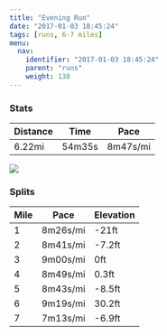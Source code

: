 ```yaml
---
title: "Evening Run"
date: "2017-01-03 18:45:24"
tags: [runs, 6-7 miles]
menu:
  nav:
    identifier: "2017-01-03 18:45:24"
    parent: "runs"
    weight: 130
---
```


### Stats

| Distance | Time | Pace |
|----------|------|------|
|6.22mi|54m35s|8m47s/mi|

<img src='https://maps.googleapis.com/maps/api/staticmap?maptype=roadmap&path=enc:yyjeIjevLsIWaCzh@E`GxBv@mAz@BvC~EzT~JbTVzHlCvI|CbEvG|BfInO`ItXhFla@s@aAj@~l@gBfd@hAlXbI|ZxMvPwDwBaL{QaGk_@Ouc@|BcXw@}d@n@|AyFo`@_Jk\kJ{NiDYgFwGyDwXiHkKgGqY`AyCcBwAt@sBXsl@hJ[&key=AIzaSyAfqMeaZ1CCJFGP5cWud__oZnT_Pybg-1M&size=800x800&markers=color:yellow|label:S|53.47245,-2.2487&markers=color:green|label:F|53.47264,-2.2483300000000006'>

### Splits

| Mile | Pace | Elevation |
|------|------|-----------|
|1|8m26s/mi|-21ft|
|2|8m41s/mi|-7.2ft|
|3|9m00s/mi|0ft|
|4|8m49s/mi|0.3ft|
|5|8m43s/mi|-8.5ft|
|6|9m19s/mi|30.2ft|
|7|7m13s/mi|-6.9ft|
